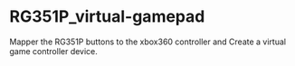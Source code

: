 # RG351P_virtual-gamepad
Mapper the RG351P buttons to the xbox360 controller and Create a virtual game controller device.
